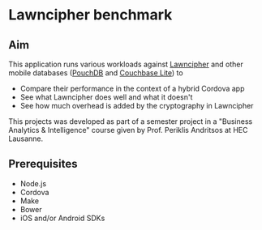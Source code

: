 # Lawncipher benchmark

## Aim

This application runs various workloads against [Lawncipher](https://github.com/LockateMe/Lawncipher.git) and other mobile databases ([PouchDB](https://pouchdb.com) and [Couchbase Lite](http://www.couchbase.com/nosql-databases/couchbase-mobile)) to
* Compare their performance in the context of a hybrid Cordova app
* See what Lawncipher does well and what it doesn't
* See how much overhead is added by the cryptography in Lawncipher

This projects was developed as part of a semester project in a "Business Analytics & Intelligence" course given by Prof. Periklis Andritsos at HEC Lausanne.

## Prerequisites

* Node.js
* Cordova
* Make
* Bower
* iOS and/or Android SDKs
